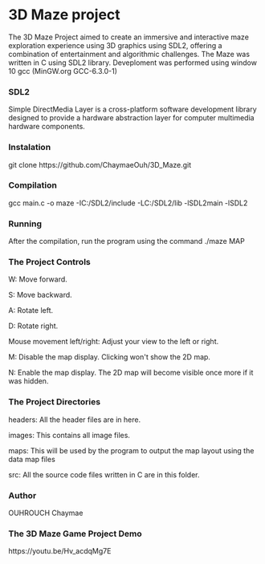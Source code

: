 <h1>3D Maze project</h1>

The 3D Maze Project aimed to create an immersive and interactive maze exploration experience using 3D graphics using SDL2, offering a combination of entertainment and algorithmic challenges.
The Maze was written in C using SDL2 library.
Deveploment was performed using window 10 gcc (MinGW.org GCC-6.3.0-1) 

<h3>SDL2</h3>
Simple DirectMedia Layer is a cross-platform software development library designed to provide a hardware abstraction layer for computer multimedia hardware components.

<h3>Instalation</h3>
git clone https://github.com/ChaymaeOuh/3D_Maze.git

<h3>Compilation</h3>
gcc main.c -o maze -IC:/SDL2/include -LC:/SDL2/lib -lSDL2main -lSDL2

<h3>Running</h3>
After the compilation, run the program using the command 
./maze MAP

<h3>The Project Controls</h3>
W: Move forward.

S: Move backward.

A: Rotate left.

D: Rotate right.

Mouse movement left/right: Adjust your view to the left or right.

M: Disable the map display. Clicking won't show the 2D map.

N: Enable the map display. The 2D map will become visible once more if it was hidden.


<h3>The Project Directories</h3>
headers: All the header files are in here.

images: This contains all image files.

maps: This will be used by the program to output the map layout using the data map files

src: All the source code files written in C are in this folder.

<h3>Author</h3>
 OUHROUCH Chaymae 

 <h3>The 3D Maze Game Project Demo</h3>
 https://youtu.be/Hv_acdqMg7E